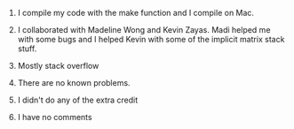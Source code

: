 1. I compile my code with the make function and I compile on Mac.

2. I collaborated with Madeline Wong and Kevin Zayas. Madi helped me with some bugs
   and I helped Kevin with some of the implicit matrix stack stuff.

3. Mostly stack overflow

4. There are no known problems.

5. I didn't do any of the extra credit

6. I have no comments
